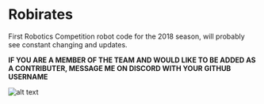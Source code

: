# Robirates
First Robotics Competition robot code for the 2018 season, will probably see constant changing and updates.

**IF YOU ARE A MEMBER OF THE TEAM AND WOULD LIKE TO BE ADDED AS A CONTRIBUTER, MESSAGE ME ON DISCORD WITH YOUR GITHUB USERNAME**

![alt text](https://www.firstinspires.org/sites/default/files/uploads/rightimage/2018-power-up-logo-promo.jpg)
